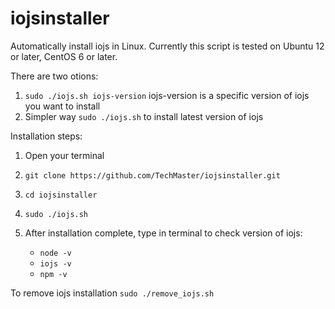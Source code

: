 # iojsinstaller
Automatically install iojs in Linux. Currently this script is tested on Ubuntu 12 or later, CentOS 6 or later.

There are two otions:

1. `sudo ./iojs.sh iojs-version` iojs-version is a specific version of iojs you want to install
2. Simpler way `sudo ./iojs.sh` to install latest version of iojs

Installation steps:

1. Open your terminal
2. `git clone https://github.com/TechMaster/iojsinstaller.git`
3. `cd iojsinstaller`
4. `sudo ./iojs.sh`
5. After installation complete, type in terminal to check version of iojs:
	
	* `node -v`
	* `iojs -v`
	* `npm -v`

To remove iojs installation
`sudo ./remove_iojs.sh`